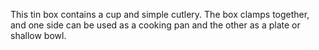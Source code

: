 This tin box contains a cup and simple cutlery. The box clamps together, and one side can be used as a cooking pan and the other as a plate or shallow bowl.
